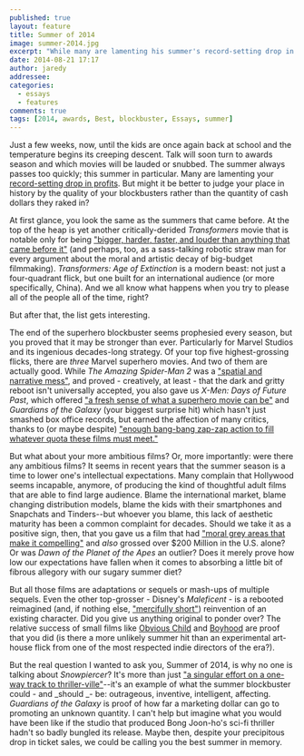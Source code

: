 ```yaml
---
published: true
layout: feature
title: Summer of 2014
image: summer-2014.jpg
excerpt: "While many are lamenting his summer's record-setting drop in profits, we assess the quality of its blockbusters rather than the quantity of cash dollars they raked in."
date: 2014-08-21 17:17
author: jaredy
addressee: 
categories:
  - essays
  - features
comments: true
tags: [2014, awards, Best, blockbuster, Essays, summer]
---
```


Just a few weeks, now, until the kids are once again back at school and the temperature begins its creeping descent. Talk will soon turn to awards season and which movies will be lauded or snubbed. The summer always passes too quickly; this summer in particular. Many are lamenting your [record-setting drop in profits][3]. But might it be better to judge your place in history by the quality of your blockbusters rather than the quantity of cash dollars they raked in?

   [3]: http://www.hollywoodreporter.com/news/box-office-summer-still-headed-726096

At first glance, you look the same as the summers that came before. At the top of the heap is yet another critically-derided _Transformers_ movie that is notable only for being ["bigger, harder, faster, and louder than anything that came before it"][4] (and perhaps, too, as a sass-talking robotic straw man for every argument about the moral and artistic decay of big-budget filmmaking). _Transformers: Age of Extinction_ is a modern beast: not just a four-quadrant flick, but one built for an international audience (or more specifically, China). And we all know what happens when you try to please all of the people all of the time, right?

   [4]: /letters/2014/6/27/transformers-age-of-extinction.html

But after that, the list gets interesting.

The end of the superhero blockbuster seems prophesied every season, but you proved that it may be stronger than ever. Particularly for Marvel Studios and its ingenious decades-long strategy. Of your top five highest-grossing flicks, there are _three_ Marvel superhero movies. And two of them are actually good. While _The Amazing Spider-Man 2_ was a ["spatial and narrative mess"][5], and proved - creatively, at least - that the dark and gritty reboot isn't universally accepted, you also gave us _X-Men: Days of Future Past_, which offered ["a fresh sense of what a superhero movie can be"][6] and _Guardians of the Galaxy_ (your biggest surprise hit) which hasn't just smashed box office records, but earned the affection of many critics, thanks to (or maybe despite) ["enough bang-bang zap-zap action to fill whatever quota these films must meet."][7]

   [5]: /letters/2014/4/30/the-amazing-spider-man-2.html
   [6]: /letters/2014/5/30/x-men-days-of-future-past.html
   [7]: /letters/2014/8/1/guardians-of-the-galaxy.html

But what about your more ambitious films? Or, more importantly: were there any ambitious films? It seems in recent years that the summer season is a time to lower one's intellectual expectations. Many complain that Hollywood seems incapable, anymore, of producing the kind of thoughtful adult films that are able to find large audience. Blame the international market, blame changing distribution models, blame the kids with their smartphones and Snapchats and Tinders--but whoever you blame, this lack of aesthetic maturity has been a common complaint for decades. Should we take it as a positive sign, then, that you gave us a film that had ["moral grey areas that make it compelling"][8] and _also_ grossed over $200 Million in the U.S. alone? Or was _Dawn of the Planet of the Apes_ an outlier? Does it merely prove how low our expectations have fallen when it comes to absorbing a little bit of fibrous allegory with our sugary summer diet? 

   [8]: /letters/2014/7/12/dawn-of-the-planet-of-the-apes.html

But all those films are adaptations or sequels or mash-ups of multiple sequels. Even the other top-grosser - Disney's _Maleficent_ - is a rebooted reimagined (and, if nothing else, ["mercifully short"][9]) reinvention of an existing character. Did you give us anything original to ponder over? The relative success of small films like [Obvious Child][10] and [Boyhood][11] are proof that you did (is there a more unlikely summer hit than an experimental art-house flick from one of the most respected indie directors of the era?).

   [9]: /letters/2014/6/4/maleficent.html
   [10]: /letters/2014/7/4/obvious-child.html
   [11]: /letters/2014/8/5/boyhood.html

But the real question I wanted to ask you, Summer of 2014, is why no one is talking about _Snowpiercer_? It's more than just ["a singular effort on a one-way track to thriller-ville"][12]--it's an example of what the summer blockbuster could - and _should _- be: outrageous, inventive, intelligent, affecting. _Guardians of the Galaxy_ is proof of how far a marketing dollar can go to promoting an unknown quantity. I can't help but imagine what you would have been like if the studio that produced Bong Joon-ho's sci-fi thriller hadn't so badly bungled its release. Maybe then, despite your precipitous drop in ticket sales, we could be calling you the best summer in memory.

   [12]: /letters/2014/7/3/snowpiercer.html